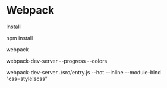 # Webpack


Install

npm install

webpack

webpack-dev-server --progress --colors


webpack-dev-server ./src/entry.js --hot --inline --module-bind "css=style\!scss"